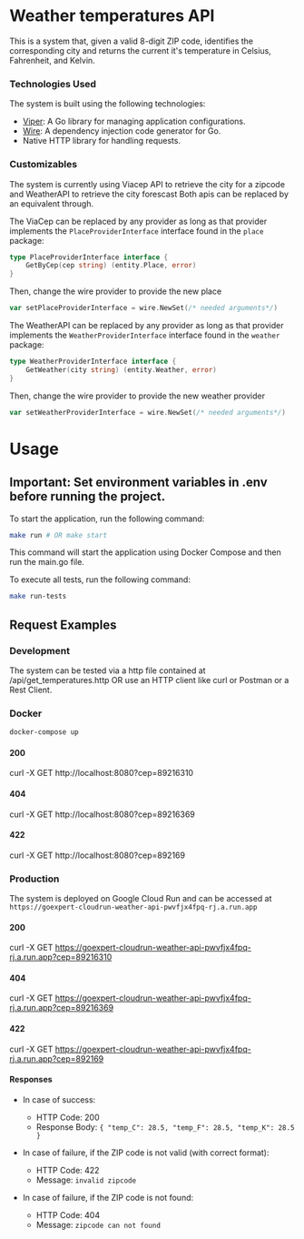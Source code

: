 # Weather temperatures API

This is a system that, given a valid 8-digit ZIP code,
identifies the corresponding city and returns the current it's temperature in Celsius, Fahrenheit, and Kelvin.


### Technologies Used
The system is built using the following technologies:

- [Viper](https://github.com/spf13/viper): A Go library for managing application configurations.
- [Wire](https://github.com/google/wire): A dependency injection code generator for Go.
- Native HTTP library for handling requests.

### Customizables

The system is currently using Viacep API to retrieve the city for a zipcode
and WeatherAPI to retrieve the city forescast
Both apis can be replaced by an equivalent through.

The ViaCep can be replaced by any provider as long as that provider implements
the `PlaceProviderInterface` interface found in the `place` package:

```go
type PlaceProviderInterface interface {
	GetByCep(cep string) (entity.Place, error)
}
```

Then, change the wire provider to provide the new place

```go
var setPlaceProviderInterface = wire.NewSet(/* needed arguments*/)
```

The WeatherAPI can be replaced by any provider as long as that provider implements
the `WeatherProviderInterface` interface found in the `weather` package:

```go
type WeatherProviderInterface interface {
	GetWeather(city string) (entity.Weather, error)
}
```

Then, change the wire provider to provide the new weather provider

```go
var setWeatherProviderInterface = wire.NewSet(/* needed arguments*/)
```

# Usage

## **Important: Set environment variables in .env before running the project.**

To start the application, run the following command:

```bash
make run # OR make start
```

This command will start the application using Docker Compose and then run the main.go file.

To execute all tests, run the following command:

```bash
make run-tests
```

## Request Examples

### Development
The system can be tested via a http file contained at /api/get_temperatures.http
OR use an HTTP client like curl or Postman or a Rest Client.

### Docker

```bash
docker-compose up
```

#### 200

curl -X GET http://localhost:8080?cep=89216310

#### 404

curl -X GET http://localhost:8080?cep=89216369

#### 422

curl -X GET http://localhost:8080?cep=892169


### Production

The system is deployed on Google Cloud Run and can be accessed at `https://goexpert-cloudrun-weather-api-pwvfjx4fpq-rj.a.run.app`

#### 200

curl -X GET https://goexpert-cloudrun-weather-api-pwvfjx4fpq-rj.a.run.app?cep=89216310

#### 404

curl -X GET https://goexpert-cloudrun-weather-api-pwvfjx4fpq-rj.a.run.app?cep=89216369

#### 422

curl -X GET https://goexpert-cloudrun-weather-api-pwvfjx4fpq-rj.a.run.app?cep=892169

#### Responses

- In case of success:

  - HTTP Code: 200
  - Response Body: `{ "temp_C": 28.5, "temp_F": 28.5, "temp_K": 28.5 }`

- In case of failure, if the ZIP code is not valid (with correct format):

  - HTTP Code: 422
  - Message: `invalid zipcode`

- In case of failure, if the ZIP code is not found:
  - HTTP Code: 404
  - Message: `zipcode can not found`

